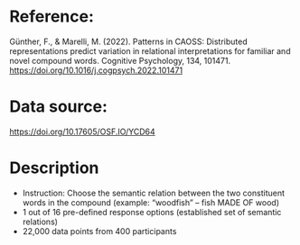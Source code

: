 # Reference:
Günther, F., & Marelli, M. (2022). Patterns in CAOSS: Distributed representations predict variation in relational interpretations for familiar and novel compound words. Cognitive Psychology, 134, 101471. https://doi.org/10.1016/j.cogpsych.2022.101471

# Data source:
https://doi.org/10.17605/OSF.IO/YCD64

# Description
- Instruction: Choose the semantic relation between the two constituent words in the compound (example: “woodfish” – fish MADE OF wood)
- 1 out of 16 pre-defined response options (established set of semantic relations)
- 22,000 data points from 400 participants
